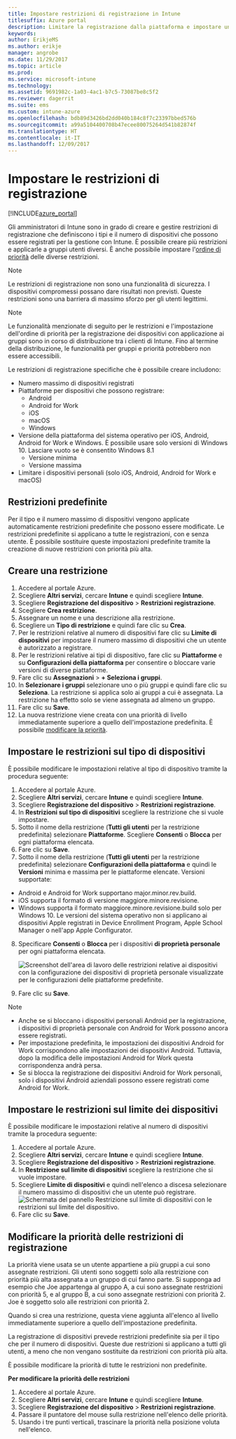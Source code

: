 ```yaml
---
title: Impostare restrizioni di registrazione in Intune
titlesuffix: Azure portal
description: Limitare la registrazione dalla piattaforma e impostare un limite di registrazione dei dispositivi in Intune. "
keywords: 
author: ErikjeMS
ms.author: erikje
manager: angrobe
ms.date: 11/29/2017
ms.topic: article
ms.prod: 
ms.service: microsoft-intune
ms.technology: 
ms.assetid: 9691982c-1a03-4ac1-b7c5-73087be8c5f2
ms.reviewer: dagerrit
ms.suite: ems
ms.custom: intune-azure
ms.openlocfilehash: bdb89d3426bd2dd040b184c8f7c23397bbed576b
ms.sourcegitcommit: a99a5104400708b47ecee80075264d541b82874f
ms.translationtype: HT
ms.contentlocale: it-IT
ms.lasthandoff: 12/09/2017
---
```

# <a name="set-enrollment-restrictions"></a>Impostare le restrizioni di registrazione

[!INCLUDE[azure_portal](./includes/azure_portal.md)]

Gli amministratori di Intune sono in grado di creare e gestire restrizioni di registrazione che definiscono i tipi e il numero di dispositivi che possono essere registrati per la gestione con Intune. È possibile creare più restrizioni e applicarle a gruppi utenti diversi. È anche possibile impostare l'[ordine di priorità](#change-enrollment-restriction-priority) delle diverse restrizioni.

>[!NOTE]
>Le restrizioni di registrazione non sono una funzionalità di sicurezza. I dispositivi compromessi possano dare risultati non previsti. Queste restrizioni sono una barriera di massimo sforzo per gli utenti legittimi.

>[!NOTE]
>Le funzionalità menzionate di seguito per le restrizioni e l'impostazione dell'ordine di priorità per la registrazione dei dispositivi con applicazione ai gruppi sono in corso di distribuzione tra i clienti di Intune. Fino al termine della distribuzione, le funzionalità per gruppi e priorità potrebbero non essere accessibili. 

Le restrizioni di registrazione specifiche che è possibile creare includono:

- Numero massimo di dispositivi registrati
- Piattaforme per dispositivi che possono registrare:
  - Android
  - Android for Work
  - iOS
  - macOS
  - Windows
- Versione della piattaforma del sistema operativo per iOS, Android, Android for Work e Windows. È possibile usare solo versioni di Windows 10. Lasciare vuoto se è consentito Windows 8.1
  - Versione minima
  - Versione massima
- Limitare i dispositivi personali (solo iOS, Android, Android for Work e macOS)

## <a name="default-restrictions"></a>Restrizioni predefinite

Per il tipo e il numero massimo di dispositivi vengono applicate automaticamente restrizioni predefinite che possono essere modificate. Le restrizioni predefinite si applicano a tutte le registrazioni, con e senza utente. È possibile sostituire queste impostazioni predefinite tramite la creazione di nuove restrizioni con priorità più alta.

## <a name="create-a-restriction"></a>Creare una restrizione

1. Accedere al portale Azure.
2. Scegliere **Altri servizi**, cercare **Intune** e quindi scegliere **Intune**.
3. Scegliere **Registrazione del dispositivo** > **Restrizioni registrazione**.
4. Scegliere **Crea restrizione**.
5. Assegnare un nome e una descrizione alla restrizione.
6. Scegliere un **Tipo di restrizione** e quindi fare clic su **Crea**.
7. Per le restrizioni relative al numero di dispositivi fare clic su **Limite di dispositivi** per impostare il numero massimo di dispositivi che un utente è autorizzato a registrare.
8. Per le restrizioni relative ai tipi di dispositivo, fare clic su **Piattaforme** e su **Configurazioni della piattaforma** per consentire o bloccare varie versioni di diverse piattaforme.
9. Fare clic su **Assegnazioni** > **+ Seleziona i gruppi**.
10. In **Selezionare i gruppi** selezionare uno o più gruppi e quindi fare clic su **Seleziona**. La restrizione si applica solo ai gruppi a cui è assegnata. La restrizione ha effetto solo se viene assegnata ad almeno un gruppo.
11. Fare clic su **Save**.
12. La nuova restrizione viene creata con una priorità di livello immediatamente superiore a quello dell'impostazione predefinita. È possibile [modificare la priorità](#change-enrollment-restriction-priority).

## <a name="set-device-type-restrictions"></a>Impostare le restrizioni sul tipo di dispositivi

È possibile modificare le impostazioni relative al tipo di dispositivo tramite la procedura seguente:

1. Accedere al portale Azure.
2. Scegliere **Altri servizi**, cercare **Intune** e quindi scegliere **Intune**.
3. Scegliere **Registrazione del dispositivo** > **Restrizioni registrazione**.
4. In **Restrizioni sul tipo di dispositivi** scegliere la restrizione che si vuole impostare.
5. Sotto il nome della restrizione (**Tutti gli utenti** per la restrizione predefinita) selezionare **Piattaforme**. Scegliere **Consenti** o **Blocca** per ogni piattaforma elencata.
6. Fare clic su **Save**.
7. Sotto il nome della restrizione (**Tutti gli utenti** per la restrizione predefinita) selezionare **Configurazioni della piattaforma** e quindi le **Versioni** minima e massima per le piattaforme elencate. Versioni supportate:
  - Android e Android for Work supportano major.minor.rev.build.
  - iOS supporta il formato di versione maggiore.minore.revisione.
  - Windows supporta il formato maggiore.minore.revisione.build solo per Windows 10.
  Le versioni del sistema operativo non si applicano ai dispositivi Apple registrati in Device Enrollment Program, Apple School Manager o nell'app Apple Configurator. 
8. Specificare **Consenti** o **Blocca** per i dispositivi **di proprietà personale** per ogni piattaforma elencata.

    ![Screenshot dell'area di lavoro delle restrizioni relative ai dispositivi con la configurazione dei dispositivi di proprietà personale visualizzate per le configurazioni delle piattaforme predefinite.](media/device-restrictions-platform-configurations.png)
9. Fare clic su **Save**.

>[!NOTE]
>- Anche se si bloccano i dispositivi personali Android per la registrazione, i dispositivi di proprietà personale con Android for Work possono ancora essere registrati.
>- Per impostazione predefinita, le impostazioni dei dispositivi Android for Work corrispondono alle impostazioni dei dispositivi Android. Tuttavia, dopo la modifica delle impostazioni Android for Work questa corrispondenza andrà persa.
>- Se si blocca la registrazione dei dispositivi Android for Work personali, solo i dispositivi Android aziendali possono essere registrati come Android for Work.

## <a name="set-device-limit-restrictions"></a>Impostare le restrizioni sul limite dei dispositivi

È possibile modificare le impostazioni relative al numero di dispositivi tramite la procedura seguente:

1. Accedere al portale Azure.
2. Scegliere **Altri servizi**, cercare **Intune** e quindi scegliere **Intune**.
3. Scegliere **Registrazione del dispositivo** > **Restrizioni registrazione**.
4. In **Restrizione sul limite di dispositivi** scegliere la restrizione che si vuole impostare.
5. Scegliere **Limite di dispositivi** e quindi nell'elenco a discesa selezionare il numero massimo di dispositivi che un utente può registrare.
    ![Schermata del pannello Restrizione sul limite di dispositivi con le restrizioni sul limite del dispositivo.](./media/device-restrictions-limit.png)
6. Fare clic su **Save**.

## <a name="change-enrollment-restriction-priority"></a>Modificare la priorità delle restrizioni di registrazione

La priorità viene usata se un utente appartiene a più gruppi a cui sono assegnate restrizioni. Gli utenti sono soggetti solo alla restrizione con priorità più alta assegnata a un gruppo di cui fanno parte. Si supponga ad esempio che Joe appartenga al gruppo A, a cui sono assegnate restrizioni con priorità 5, e al gruppo B, a cui sono assegnate restrizioni con priorità 2. Joe è soggetto solo alle restrizioni con priorità 2. 

Quando si crea una restrizione, questa viene aggiunta all'elenco al livello immediatamente superiore a quello dell'impostazione predefinita.

La registrazione di dispositivi prevede restrizioni predefinite sia per il tipo che per il numero di dispositivi. Queste due restrizioni si applicano a tutti gli utenti, a meno che non vengano sostituite da restrizioni con priorità più alta. 

È possibile modificare la priorità di tutte le restrizioni non predefinite. 

**Per modificare la priorità delle restrizioni**

1. Accedere al portale Azure.
2. Scegliere **Altri servizi**, cercare **Intune** e quindi scegliere **Intune**.
3. Scegliere **Registrazione del dispositivo** > **Restrizioni registrazione**.
4. Passare il puntatore del mouse sulla restrizione nell'elenco delle priorità.
5. Usando i tre punti verticali, trascinare la priorità nella posizione voluta nell'elenco.





